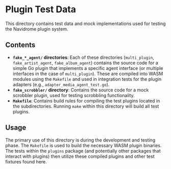 # Plugin Test Data

This directory contains test data and mock implementations used for testing the Navidrome plugin system.

## Contents

- **`fake_*_agent/` directories**: Each of these directories (`multi_plugin`, `fake_artist_agent`, `fake_album_agent`) contains the source code for a simple Go plugin that implements a specific agent interface (or multiple interfaces in the case of `multi_plugin`). These are compiled into WASM modules using the `Makefile` and used in integration tests for the plugin adapters (e.g., `adapter_media_agent_test.go`).
- **`fake_scrobbler/` directory**: Contains the source code for a mock scrobbler plugin, used for testing scrobbling functionality.
- **`Makefile`**: Contains build rules for compiling the test plugins located in the subdirectories. Running `make` within this directory will build all test plugins.

## Usage

The primary use of this directory is during the development and testing phase. The `Makefile` is used to build the necessary WASM plugin binaries. The tests within the `plugins` package (and potentially other packages that interact with plugins) then utilize these compiled plugins and other test fixtures found here.
